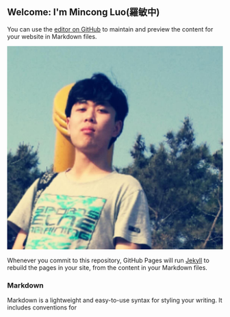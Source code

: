 ## Welcome: I'm Mincong Luo(羅敏中)

You can use the [editor on GitHub](https://github.com/Luomin1993/Luomin1993.github.io/edit/master/index.md) to maintain and preview the content for your website in Markdown files.

 ![me](me.jpg)

Whenever you commit to this repository, GitHub Pages will run [Jekyll](https://jekyllrb.com/) to rebuild the pages in your site, from the content in your Markdown files.

### Markdown

Markdown is a lightweight and easy-to-use syntax for styling your writing. It includes conventions for


